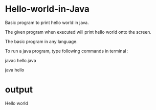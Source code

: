 # Hello-world-in-Java

Basic program to print hello world in java.

The given program when executed will print hello world onto the screen.

The basic program in any language.

To run a java program, type following commands in terminal : 

javac hello.java          

java hello               

# output

Hello world
